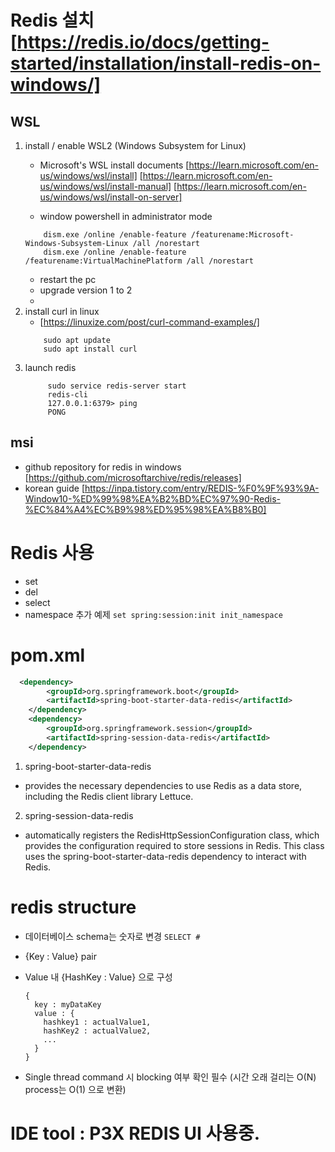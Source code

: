 # Redis 설치 [https://redis.io/docs/getting-started/installation/install-redis-on-windows/]

## WSL
1. install / enable WSL2 (Windows Subsystem for Linux) 
   - Microsoft's WSL install documents
   [https://learn.microsoft.com/en-us/windows/wsl/install]
   [https://learn.microsoft.com/en-us/windows/wsl/install-manual]
   [https://learn.microsoft.com/en-us/windows/wsl/install-on-server]

   - window powershell in administrator mode
    ```shell
        dism.exe /online /enable-feature /featurename:Microsoft-Windows-Subsystem-Linux /all /norestart
        dism.exe /online /enable-feature /featurename:VirtualMachinePlatform /all /norestart
    ```
    - restart the pc
    - upgrade version 1 to 2
    - 
2. install curl in linux
   - [https://linuxize.com/post/curl-command-examples/]
    ```bshell
        sudo apt update
        sudo apt install curl
    ```
3. launch redis
   ```bshell
        sudo service redis-server start
        redis-cli 
        127.0.0.1:6379> ping
        PONG
   ```

## msi
  - github repository for redis in windows
    [https://github.com/microsoftarchive/redis/releases]
  - korean guide
    [https://inpa.tistory.com/entry/REDIS-%F0%9F%93%9A-Window10-%ED%99%98%EA%B2%BD%EC%97%90-Redis-%EC%84%A4%EC%B9%98%ED%95%98%EA%B8%B0]


# Redis 사용
- set
- del
- select
- namespace 추가 예제 `set spring:session:init init_namespace`


# pom.xml
```xml
  <dependency>
		<groupId>org.springframework.boot</groupId>
		<artifactId>spring-boot-starter-data-redis</artifactId>
	</dependency>
	<dependency>
		<groupId>org.springframework.session</groupId>
		<artifactId>spring-session-data-redis</artifactId>
	</dependency>
```
1. spring-boot-starter-data-redis
- provides the necessary dependencies to use Redis as a data store, including the Redis client library Lettuce.
2. spring-session-data-redis
- automatically registers the RedisHttpSessionConfiguration class, which provides the configuration required to store sessions in Redis. This class uses the spring-boot-starter-data-redis dependency to interact with Redis.



# redis structure
- 데이터베이스 schema는 숫자로 변경
  `SELECT #`

- {Key : Value} pair
- Value 내 {HashKey : Value} 으로 구성
  ```
  {
    key : myDataKey
    value : {
      hashkey1 : actualValue1,
      hashKey2 : actualValue2,
      ...
    }
  }
  ```

- Single thread
  command 시 blocking 여부 확인 필수 (시간 오래 걸리는 O(N) process는 O(1) 으로 변환)


# IDE tool : P3X REDIS UI 사용중.